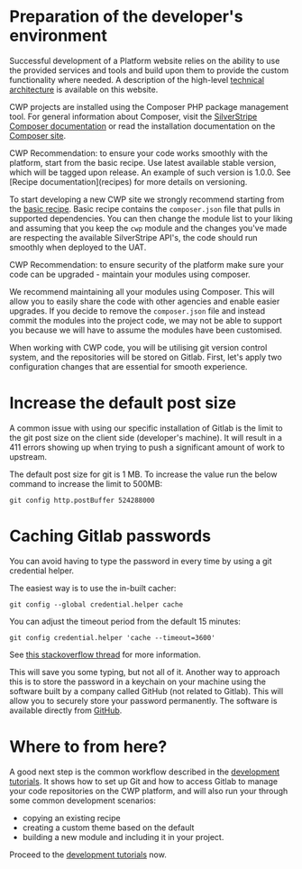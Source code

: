 <!--
title: Preparation of the developer's environment
pagenumber: 1
-->

# Preparation of the developer's environment

Successful development of a Platform website relies on the ability to use the provided services and tools and build upon
them to provide the custom functionality where needed. A description of the high-level [technical
architecture](https://www.cwp.govt.nz/features/technical-information-about-the-platform/) is available on this website.

CWP projects are installed using the Composer PHP package management tool. For general information about Composer, visit
the [SilverStripe Composer documentation](http://doc.silverstripe.org/framework/en/installation/composer) or read the
installation documentation on the [Composer site](http://getcomposer.org/doc/00-intro.md).

<div class="notice" markdown='1'>
CWP Recommendation: to ensure your code works smoothly with the platform, start from the basic recipe. Use latest
available stable version, which will be tagged upon release. An example of such version is 1.0.0. See [Recipe
documentation](recipes) for more details on versioning.
</div>

To start developing a new CWP site we strongly recommend starting from the [basic
recipe](https://gitlab.cwp.govt.nz/cwp/recipe-basic).  Basic recipe contains the `composer.json` file that pulls in
supported dependencies. You can then change the module list to your liking and assuming that you keep the `cwp` module
and the changes you've made are respecting the available SilverStripe API's, the code should run smoothly when deployed
to the UAT.

<div class="notice" markdown='1'>
CWP Recommendation: to ensure security of the platform make sure your code can be upgraded - maintain your modules using
composer.
</div>

We recommend maintaining all your modules using Composer. This will allow you to easily share the code with other
agencies and enable easier upgrades. If you decide to remove the `composer.json` file and instead commit the modules
into the project code, we may not be able to support you because we will have to assume the modules have been
customised.

When working with CWP code, you will be utilising git version control system, and the repositories will be stored on
Gitlab. First, let's apply two configuration changes that are essential for smooth experience.

# Increase the default post size

A common issue with using our specific installation of Gitlab is the limit to the git post size on the client side
(developer's machine). It will result in a 411 errors showing up when trying to push a significant amount of work to
upstream.

The default post size for git is 1 MB. To increase the value run the below command to increase the limit to 500MB:

	git config http.postBuffer 524288000

# Caching Gitlab passwords

You can avoid having to type the password in every time by using a git credential helper.

The easiest way is to use the in-built cacher:

	git config --global credential.helper cache

You can adjust the timeout period from the default 15 minutes:

	git config credential.helper 'cache --timeout=3600'

See [this stackoverflow
thread](http://stackoverflow.com/questions/5343068/is-there-a-way-to-skip-password-typing-when-using-https-github) for
more information.

This will save you some typing, but not all of it. Another way to approach this is to store the password in a keychain
on your machine using the software built by a company called GitHub (not related to Gitlab). This will allow you to
securely store your password permanently. The software is available directly from
[GitHub](https://help.github.com/articles/set-up-git).

# Where to from here?

A good next step is the common workflow described in the [development tutorials](development-tutorials). It shows how to
set up Git and how to access Gitlab to manage your code repositories on the CWP platform, and will also run your through
some common development scenarios:

* copying an existing recipe
* creating a custom theme based on the default
* building a new module and including it in your project.

Proceed to the [development tutorials](development-tutorials) now.
